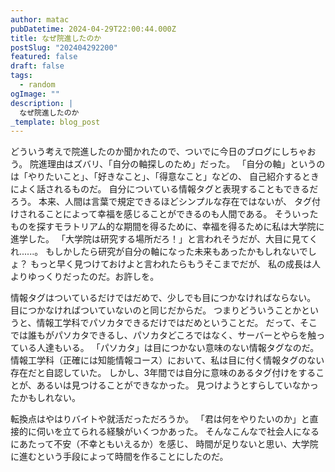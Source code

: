 ```yaml
---
author: matac
pubDatetime: 2024-04-29T22:00:44.000Z
title: なぜ院進したのか
postSlug: "202404292200"
featured: false
draft: false
tags:
  - random
ogImage: ""
description: |
  なぜ院進したのか
_template: blog_post
---
```


どういう考えで院進したのか聞かれたので、ついでに今日のブログにしちゃおう。
院進理由はズバリ、「自分の軸探しのため」だった。
「自分の軸」というのは「やりたいこと」、「好きなこと」、「得意なこと」などの、
自己紹介するときによく話されるものだ。
自分についている情報タグと表現することもできるだろう。
本来、人間は言葉で規定できるほどシンプルな存在ではないが、
タグ付けされることによって幸福を感じることができるのも人間である。
そういったものを探すモラトリアム的な期間を得るために、幸福を得るために私は大学院に進学した。
「大学院は研究する場所だろ！」と言われそうだが、大目に見てくれ......。
もしかしたら研究が自分の軸になった未来もあったかもしれないでしょ？
もっと早く見つけておけよと言われたらもうそこまでだが、
私の成長は人よりゆっくりだったのだ。お許しを。

情報タグはついているだけではだめで、少しでも目につかなければならない。
目につかなければついていないのと同じだからだ。
つまりどういうことかというと、情報工学科でパソカタできるだけではだめということだ。
だって、そこでは誰もがパソカタできるし、パソカタどころではなく、サーバーとやらを触っている人達もいる。
「パソカタ」は目につかない意味のない情報タグなのだ。
情報工学科（正確には知能情報コース）において、私は目に付く情報タグのない存在だと自認していた。
しかし、3年間では自分に意味のあるタグ付けをすることが、あるいは見つけることができなかった。
見つけようとすらしていなかったかもしれない。

転換点はやはりバイトや就活だっただろうか。
「君は何をやりたいのか」と直接的に伺いを立てられる経験がいくつかあった。
そんなこんなで社会人になるにあたって不安（不幸ともいえるか）を感じ、
時間が足りないと思い、大学院に進むという手段によって時間を作ることにしたのだ。
